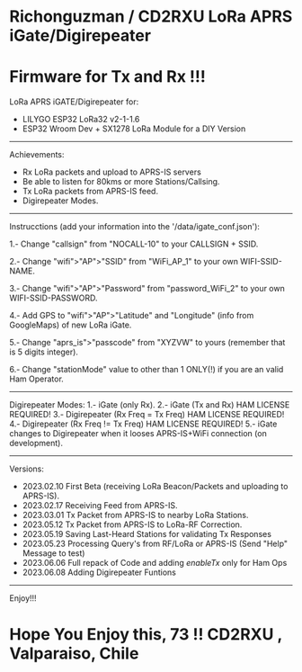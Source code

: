 # Richonguzman / CD2RXU LoRa APRS iGate/Digirepeater
# Firmware for Tx and Rx !!!

LoRa APRS iGATE/Digirepeater for:
- LILYGO ESP32 LoRa32 v2-1-1.6
- ESP32 Wroom Dev +  SX1278 LoRa Module for a DIY Version

__________________________________________

Achievements:
- Rx LoRa packets and upload to APRS-IS servers
- Be able to listen for 80kms or more Stations/Callsing.
- Tx LoRa packets from APRS-IS feed.
- Digirepeater Modes.
__________________________________________

Instrucctions (add your information into the '/data/igate_conf.json'):

1.- Change "callsign" from "NOCALL-10" to your CALLSIGN + SSID.

2.- Change "wifi">"AP">"SSID" from "WiFi_AP_1"  to your own WIFI-SSID-NAME.

3.- Change "wifi">"AP">"Password" from "password_WiFi_2" to your own WIFI-SSID-PASSWORD.

4.- Add GPS to "wifi">"AP">"Latitude" and "Longitude"  (info from GoogleMaps) of new LoRa iGate.

5.- Change "aprs_is">"passcode" from "XYZVW" to yours (remember that is 5 digits integer).

6.- Change "stationMode" value to other than 1 ONLY(!) if you are an valid Ham Operator.

__________________________________________

Digirepeater Modes:
1.- iGate (only Rx).
2.- iGate (Tx and Rx) HAM LICENSE REQUIRED!
3.- Digirepeater (Rx Freq = Tx Freq) HAM LICENSE REQUIRED!
4.- Digirepeater (Rx Freq != Tx Freq) HAM LICENSE REQUIRED! 
5.- iGate changes to Digirepeater when it looses APRS-IS+WiFi connection (on development).

__________________________________________
Versions:
- 2023.02.10 First Beta (receiving LoRa Beacon/Packets and uploading to APRS-IS).
- 2023.02.17 Receiving Feed from APRS-IS.
- 2023.03.01 Tx Packet from APRS-IS to nearby LoRa Stations.
- 2023.05.12 Tx Packet from APRS-IS to LoRa-RF Correction.
- 2023.05.19 Saving Last-Heard Stations for validating Tx Responses
- 2023.05.23 Processing Query's from RF/LoRa or APRS-IS (Send "Help" Message to test)
- 2023.06.06 Full repack of Code and adding _enableTx_ only for Ham Ops
- 2023.06.08 Adding Digirepeater Funtions
__________________________________________


Enjoy!!!

# Hope You Enjoy this, 73 !!  CD2RXU , Valparaiso, Chile

